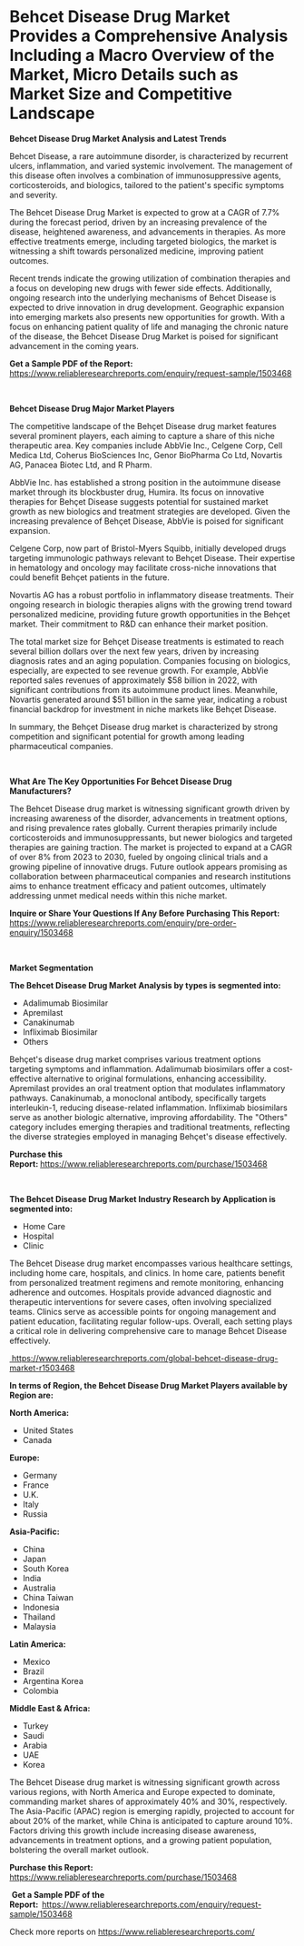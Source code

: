 <p><h1>Behcet Disease Drug Market Provides a Comprehensive Analysis Including a Macro Overview of the Market, Micro Details such as Market Size and Competitive Landscape</h1></p><p><strong>Behcet Disease Drug Market Analysis and Latest Trends</strong></p>
<p><p>Behcet Disease, a rare autoimmune disorder, is characterized by recurrent ulcers, inflammation, and varied systemic involvement. The management of this disease often involves a combination of immunosuppressive agents, corticosteroids, and biologics, tailored to the patient's specific symptoms and severity.</p><p>The Behcet Disease Drug Market is expected to grow at a CAGR of 7.7% during the forecast period, driven by an increasing prevalence of the disease, heightened awareness, and advancements in therapies. As more effective treatments emerge, including targeted biologics, the market is witnessing a shift towards personalized medicine, improving patient outcomes. </p><p>Recent trends indicate the growing utilization of combination therapies and a focus on developing new drugs with fewer side effects. Additionally, ongoing research into the underlying mechanisms of Behcet Disease is expected to drive innovation in drug development. Geographic expansion into emerging markets also presents new opportunities for growth. With a focus on enhancing patient quality of life and managing the chronic nature of the disease, the Behcet Disease Drug Market is poised for significant advancement in the coming years.</p></p>
<p><strong>Get a Sample PDF of the Report:&nbsp;</strong> <a href="https://www.reliableresearchreports.com/enquiry/request-sample/1503468?utm_campaign=3548&utm_medium=2&utm_source=Github&utm_content=ia&utm_term=23032025&utm_id=behcet-disease-drug">https://www.reliableresearchreports.com/enquiry/request-sample/1503468</a></p>
<p>&nbsp;</p>
<p><strong>Behcet Disease Drug Major Market Players</strong></p>
<p><p>The competitive landscape of the Behçet Disease drug market features several prominent players, each aiming to capture a share of this niche therapeutic area. Key companies include AbbVie Inc., Celgene Corp, Cell Medica Ltd, Coherus BioSciences Inc, Genor BioPharma Co Ltd, Novartis AG, Panacea Biotec Ltd, and R Pharm.</p><p>AbbVie Inc. has established a strong position in the autoimmune disease market through its blockbuster drug, Humira. Its focus on innovative therapies for Behçet Disease suggests potential for sustained market growth as new biologics and treatment strategies are developed. Given the increasing prevalence of Behçet Disease, AbbVie is poised for significant expansion.</p><p>Celgene Corp, now part of Bristol-Myers Squibb, initially developed drugs targeting immunologic pathways relevant to Behçet Disease. Their expertise in hematology and oncology may facilitate cross-niche innovations that could benefit Behçet patients in the future.</p><p>Novartis AG has a robust portfolio in inflammatory disease treatments. Their ongoing research in biologic therapies aligns with the growing trend toward personalized medicine, providing future growth opportunities in the Behçet market. Their commitment to R&D can enhance their market position.</p><p>The total market size for Behçet Disease treatments is estimated to reach several billion dollars over the next few years, driven by increasing diagnosis rates and an aging population. Companies focusing on biologics, especially, are expected to see revenue growth. For example, AbbVie reported sales revenues of approximately $58 billion in 2022, with significant contributions from its autoimmune product lines. Meanwhile, Novartis generated around $51 billion in the same year, indicating a robust financial backdrop for investment in niche markets like Behçet Disease.</p><p>In summary, the Behçet Disease drug market is characterized by strong competition and significant potential for growth among leading pharmaceutical companies.</p></p>
<p>&nbsp;</p>
<p><strong>What Are The Key Opportunities For Behcet Disease Drug Manufacturers?</strong></p>
<p><p>The Behcet Disease drug market is witnessing significant growth driven by increasing awareness of the disorder, advancements in treatment options, and rising prevalence rates globally. Current therapies primarily include corticosteroids and immunosuppressants, but newer biologics and targeted therapies are gaining traction. The market is projected to expand at a CAGR of over 8% from 2023 to 2030, fueled by ongoing clinical trials and a growing pipeline of innovative drugs. Future outlook appears promising as collaboration between pharmaceutical companies and research institutions aims to enhance treatment efficacy and patient outcomes, ultimately addressing unmet medical needs within this niche market.</p></p>
<p><strong>Inquire or Share Your Questions If Any Before Purchasing This Report:</strong> <a href="https://www.reliableresearchreports.com/enquiry/pre-order-enquiry/1503468?utm_campaign=3548&utm_medium=2&utm_source=Github&utm_content=ia&utm_term=23032025&utm_id=behcet-disease-drug">https://www.reliableresearchreports.com/enquiry/pre-order-enquiry/1503468</a></p>
<p>&nbsp;</p>
<p><strong>Market Segmentation</strong></p>
<p><strong>The Behcet Disease Drug Market Analysis by types is segmented into:</strong></p>
<p><ul><li>Adalimumab Biosimilar</li><li>Apremilast</li><li>Canakinumab</li><li>Infliximab Biosimilar</li><li>Others</li></ul></p>
<p><p>Behçet's disease drug market comprises various treatment options targeting symptoms and inflammation. Adalimumab biosimilars offer a cost-effective alternative to original formulations, enhancing accessibility. Apremilast provides an oral treatment option that modulates inflammatory pathways. Canakinumab, a monoclonal antibody, specifically targets interleukin-1, reducing disease-related inflammation. Infliximab biosimilars serve as another biologic alternative, improving affordability. The "Others" category includes emerging therapies and traditional treatments, reflecting the diverse strategies employed in managing Behçet's disease effectively.</p></p>
<p><strong>Purchase this Report:&nbsp;</strong><a href="https://www.reliableresearchreports.com/purchase/1503468?utm_campaign=3548&utm_medium=2&utm_source=Github&utm_content=ia&utm_term=23032025&utm_id=behcet-disease-drug">https://www.reliableresearchreports.com/purchase/1503468</a></p>
<p>&nbsp;</p>
<p><strong>The Behcet Disease Drug Market Industry Research by Application is segmented into:</strong></p>
<p><ul><li>Home Care</li><li>Hospital</li><li>Clinic</li></ul></p>
<p><p>The Behcet Disease drug market encompasses various healthcare settings, including home care, hospitals, and clinics. In home care, patients benefit from personalized treatment regimens and remote monitoring, enhancing adherence and outcomes. Hospitals provide advanced diagnostic and therapeutic interventions for severe cases, often involving specialized teams. Clinics serve as accessible points for ongoing management and patient education, facilitating regular follow-ups. Overall, each setting plays a critical role in delivering comprehensive care to manage Behcet Disease effectively.</p></p>
<p><a href="https://www.reliableresearchreports.com/global-behcet-disease-drug-market-r1503468?utm_campaign=3548&utm_medium=2&utm_source=Github&utm_content=ia&utm_term=23032025&utm_id=behcet-disease-drug">&nbsp;https://www.reliableresearchreports.com/global-behcet-disease-drug-market-r1503468</a></p>
<p><strong>In terms of Region, the Behcet Disease Drug Market Players available by Region are:</strong></p>
<p>
    <p> <strong> North America: </strong>
        <ul>
            <li>United States</li>
            <li>Canada</li>
        </ul>
        </p> 
    <p> <strong> Europe: </strong>
        <ul>
            <li>Germany</li>
            <li>France</li>
            <li>U.K.</li>
            <li>Italy</li>
            <li>Russia</li>
        </ul>
        </p> 
    <p> <strong> Asia-Pacific: </strong>
        <ul>
            <li>China</li>
            <li>Japan</li>
            <li>South Korea</li>
            <li>India</li>
            <li>Australia</li>
            <li>China Taiwan</li>
            <li>Indonesia</li>
            <li>Thailand</li>
            <li>Malaysia</li>
        </ul>
        </p> 
    <p> <strong> Latin America: </strong>
        <ul>
            <li>Mexico</li>
            <li>Brazil</li>
            <li>Argentina Korea</li>
            <li>Colombia</li>
        </ul>
        </p> 
    <p> <strong> Middle East & Africa: </strong>
        <ul>
            <li>Turkey</li>
            <li>Saudi</li>
            <li>Arabia</li>
            <li>UAE</li>
            <li>Korea</li>
        </ul>
    </p>
    </p>
<p><p>The Behcet Disease drug market is witnessing significant growth across various regions, with North America and Europe expected to dominate, commanding market shares of approximately 40% and 30%, respectively. The Asia-Pacific (APAC) region is emerging rapidly, projected to account for about 20% of the market, while China is anticipated to capture around 10%. Factors driving this growth include increasing disease awareness, advancements in treatment options, and a growing patient population, bolstering the overall market outlook.</p></p>
<p><strong>Purchase this Report: </strong><a href="https://www.reliableresearchreports.com/purchase/1503468?utm_campaign=3548&utm_medium=2&utm_source=Github&utm_content=ia&utm_term=23032025&utm_id=behcet-disease-drug">https://www.reliableresearchreports.com/purchase/1503468</a></p>
<p>&nbsp;<strong>Get a Sample PDF of the Report:&nbsp;&nbsp;</strong><a href="https://www.reliableresearchreports.com/enquiry/request-sample/1503468?utm_campaign=3548&utm_medium=2&utm_source=Github&utm_content=ia&utm_term=23032025&utm_id=behcet-disease-drug">https://www.reliableresearchreports.com/enquiry/request-sample/1503468</a></p>
<p><strong></strong></p>
<p>Check more reports on <a href="https://www.reliableresearchreports.com/?utm_campaign=3548&utm_medium=2&utm_source=Github&utm_content=ia&utm_term=23032025&utm_id=behcet-disease-drug">https://www.reliableresearchreports.com/</a></p>